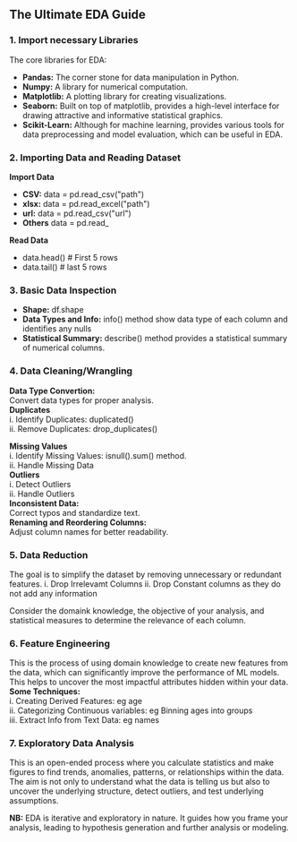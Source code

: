 ## The Ultimate EDA Guide
### 1. Import necessary Libraries
The core libraries for EDA:</br>
* **Pandas:** The corner stone for data manipulation in Python.
* **Numpy:** A library for numerical computation.
* **Matplotlib:** A plotting library for creating visualizations.
* **Seaborn:** Built on top of matplotlib, provides a high-level interface for drawing attractive and informative statistical graphics.
* **Scikit-Learn:** Although for machine learning, provides various tools for data preprocessing and model evaluation, which can be useful in EDA.

### 2. Importing Data and Reading Dataset
  **Import Data**
   * **CSV:** data = pd.read_csv("path")
   * **xlsx:** data = pd.read_excel("path")
   * **url:** data = pd.read_csv("url")
   * **Others** data = pd.read_<format>
   
  **Read Data**
   * data.head() # First 5 rows
   * data.tail() # last 5 rows

### 3. Basic Data Inspection
   * **Shape:** df.shape
   * **Data Types and Info:** info() method show data type of each column and identifies any nulls
   * **Statistical Summary:** describe() method provides a statistical summary of numerical columns.

### 4. Data Cleaning/Wrangling
**Data Type Convertion:** </br>
  Convert data types for proper analysis.</br>
**Duplicates**</br>
    i. Identify Duplicates: duplicated()</br>
    ii. Remove Duplicates: drop_duplicates()

**Missing Values**</br>
    i. Identify Missing Values: isnull().sum() method.</br>
    ii. Handle Missing Data</br>
**Outliers**</br>
    i. Detect Outliers</br>
    ii. Handle Outliers</br>
**Inconsistent Data:** </br>
  Correct typos and standardize text.</br>
**Renaming and Reordering Columns:** </br>
  Adjust column names for better readability.

### 5. Data Reduction
The goal is to simplify the dataset by removing unnecessary or redundant features.
i. Drop Irrelevamt Columns
ii. Drop Constant columns as they do not add any information

Consider the domaink knowledge, the objective of your analysis, and statistical measures to determine the relevance of each column.

### 6. Feature Engineering
This is the process of using domain knowledge to create new features from the data, which can significantly improve the performance of ML models. This helps to uncover the most impactful attributes hidden within your data.
**Some Techniques:** </br>
  i. Creating Derived Features: eg age</br>
  ii. Categorizing Continuous variables: eg Binning ages into groups</br>
  iii. Extract Info from Text Data: eg names

### 7. Exploratory Data Analysis
This is an open-ended process where you calculate statistics and make figures to find trends, anomalies, patterns, or relationships within the data. The aim is not only to understand what the data is telling us but also to uncover the underlying structure, detect outliers, and test underlying assumptions.

**NB:** EDA is iterative and exploratory in nature. It guides how you frame your analysis, leading to hypothesis generation and further analysis or modeling.
    
  
  
